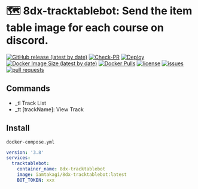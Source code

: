 # 🗺 8dx-tracktablebot: Send the item table image for each course on discord.

[![GitHub release (latest by date)](https://img.shields.io/github/v/release/iamtakagi/8dx-tracktablebot)](https://github.com/iamtakagi/8dx-tracktablebot/releases)
[![Check-PR](https://github.com/iamtakagi/8dx-tracktablebot/actions/workflows/check-pr.yml/badge.svg)](https://github.com/iamtakagi/8dx-tracktablebot/actions/workflows/check-pr.yml)
[![Deploy](https://github.com/iamtakagi/8dx-tracktablebot/actions/workflows/deploy.yml/badge.svg)](https://github.com/iamtakagi/8dx-tracktablebot/actions/workflows/deploy.yml)
[![Docker Image Size (latest by date)](https://img.shields.io/docker/image-size/iamtakagi/8dx-tracktablebot)](https://hub.docker.com/r/iamtakagi/8dx-tracktablebot)
[![Docker Pulls](https://img.shields.io/docker/pulls/iamtakagi/8dx-tracktablebot)](https://hub.docker.com/r/iamtakagi/8dx-tracktablebot)
[![license](https://img.shields.io/github/license/iamtakagi/8dx-tracktablebot)](https://github.com/iamtakagi/8dx-tracktablebot/blob/master/LICENSE)
[![issues](https://img.shields.io/github/issues/iamtakagi/8dx-tracktablebot)](https://github.com/iamtakagi/8dx-tracktablebot/issues)
[![pull requests](https://img.shields.io/github/issues-pr/iamtakagi/8dx-tracktablebot)](https://github.com/iamtakagi/8dx-tracktablebot/pulls)

## Commands
- _tl Track List
- _tt [trackName]: View Track

## Install
`docker-compose.yml`
```yml
version: '3.8'
services:
  tracktablebot:
    container_name: 8dx-tracktablebot
    image: iamtakagi/8dx-tracktablebot:latest
    BOT_TOKEN: xxx
```